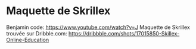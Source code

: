 # Maquette de Skrillex

Benjamin code: https://www.youtube.com/watch?v=J
Maquette de Skrillex trouvée sur Dribble.com: https://dribbble.com/shots/17015850-Skillex-Online-Education
